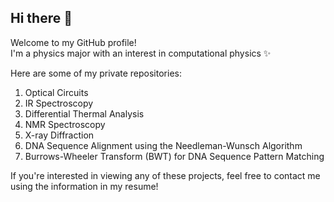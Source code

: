 ## Hi there 👋

Welcome to my GitHub profile!  
I'm a physics major with an interest in computational physics ✨  

Here are some of my private repositories:

1. Optical Circuits
2. IR Spectroscopy
3. Differential Thermal Analysis
4. NMR Spectroscopy
5. X-ray Diffraction
6. DNA Sequence Alignment using the Needleman-Wunsch Algorithm
7. Burrows-Wheeler Transform (BWT) for DNA Sequence Pattern Matching

If you're interested in viewing any of these projects, feel free to contact me using the information in my resume!
